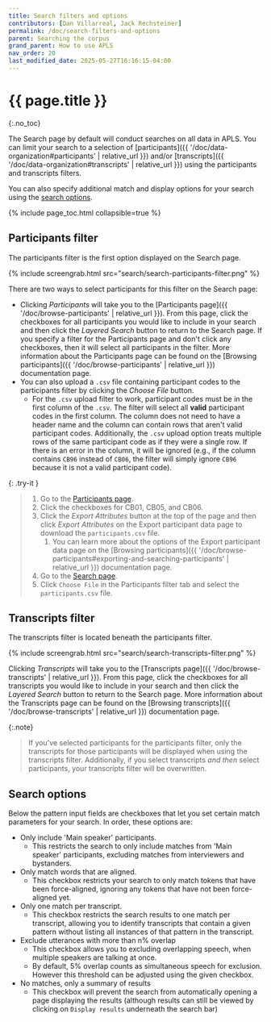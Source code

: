 ```yaml
---
title: Search filters and options
contributors: [Dan Villarreal, Jack Rechsteiner]
permalink: /doc/search-filters-and-options
parent: Searching the corpus
grand_parent: How to use APLS
nav_order: 20
last_modified_date: 2025-05-27T16:16:15-04:00
---
```


# {{ page.title }}
{:.no_toc}

The <span class="apls-page">Search</span> page by default will conduct searches on all data in APLS.
You can limit your search to a selection of [participants]({{ '/doc/data-organization#participants' | relative_url }}) and/or [transcripts]({{ '/doc/data-organization#transcripts' | relative_url }}) using the participants and transcripts filters.

You can also specify additional match and display options for your search using the [search options](#search-options).

{% include page_toc.html collapsible=true %}

## Participants filter

The participants filter is the first option displayed on the <span class="apls-page">Search</span> page.

{% include screengrab.html src="search/search-participants-filter.png" %}

There are two ways to select participants for this filter on the <span class="apls-page">Search</span> page:

- Clicking _Participants_ will take you to the [<span class="apls-page">Participants</span> page]({{ '/doc/browse-participants' | relative_url }}).
  From this page, click the checkboxes for all participants you would like to include in your search and then click the _Layered Search_ button to return to the <span class="apls-page">Search</span> page.
  If you specify a filter for the <span class="apls-page">Participants</span> page and don't click any checkboxes, then it will select all participants in the filter.
  More information about the <span class="apls-page">Participants</span> page can be found on the [Browsing participants]({{ '/doc/browse-participants' | relative_url }}) documentation page.
- You can also upload a `.csv` file containing participant codes to the participants filter by clicking the _Choose File_ button.
  - For the `.csv` upload filter to work, participant codes must be in the first column of the `.csv`. 
    The filter will select all __valid__ participant codes in the first column.
    The column does not need to have a header name and the column can contain rows that aren't valid participant codes.
    Additionally, the `.csv` upload option treats multiple rows of the same participant code as if they were a single row.
    If there is an error in the column, it will be ignored (e.g., if the column contains `CB96` instead of `CB06`, the filter will simply ignore `CB96` because it is not a valid participant code).

{: .try-it }
> 1. Go to the [<span class="apls-page">Participants</span> page](https://apls.pitt.edu/labbcat/participants).
> 1. Click the checkboxes for CB01, CB05, and CB06.
> 1. Click the _Export Attributes_ button at the top of the page and then click _Export Attributes_ on the <span class="apls-page">Export participant data</span> page to download the `participants.csv` file.
>    1. You can learn more about the options of the <span class="apls-page">Export participant data</span> page on the [Browsing participants]({{ '/doc/browse-participants#exporting-and-searching-participants' | relative_url }}) documentation page.
> 1. Go to the [<span class="apls-page">Search</span> page](https://apls.pitt.edu/labbcat/search).
> 1. Click `Choose File` in the Participants filter tab and select the `participants.csv` file.

## Transcripts filter

The transcripts filter is located beneath the participants filter.

{% include screengrab.html src="search/search-transcripts-filter.png" %}

Clicking _Transcripts_ will take you to the [<span class="apls-page">Transcripts</span> page]({{ '/doc/browse-transcripts' | relative_url }}).
From this page, click the checkboxes for all transcripts you would like to include in your search and then click the _Layered Search_ button to return to the <span class="apls-page">Search</span> page.
More information about the <span class="apls-page">Transcripts</span> page can be found on the [Browsing transcripts]({{ '/doc/browse-transcripts' | relative_url }}) documentation page.

<!-- you can now upload transcript files for the filter as well -->

{:.note}
> If you've selected participants for the participants filter, only the transcripts for those participants will be displayed when using the transcripts filter.
> Additionally, if you select transcripts *and then* select participants, your transcripts filter will be overwritten.

<!-- the apls-dev page gives you a warning if you try to do this -->

## Search options

<!--  apls-dev has been changed so that the "Exclude utterances with more than n% overlap" option has been removed -->

Below the pattern input fields are checkboxes that let you set certain match parameters for your search.
In order, these options are:
- Only include 'Main speaker' participants.
    - This restricts the search to only include matches from 'Main speaker' participants, excluding matches from interviewers and bystanders.
- Only match words that are aligned.
  - This checkbox restricts your search to only match tokens that have been force-aligned, ignoring any tokens that have not been force-aligned yet.
- Only one match per transcript.
  - This checkbox restricts the search results to one match per transcript, allowing you to identify transcripts that contain a given pattern without listing all instances of that pattern in the transcript.
- Exclude utterances with more than n% overlap
  - This checkbox allows you to excluding overlapping speech, when multiple speakers are talking at once.
  - By default, 5% overlap counts as simultaneous speech for exclusion. However this threshold can be adjusted using the given checkbox.
- No matches, only a summary of results
  - This checkbox will prevent the search from automatically opening a page displaying the results (although results can still be viewed by clicking on `Display results` underneath the search bar)
